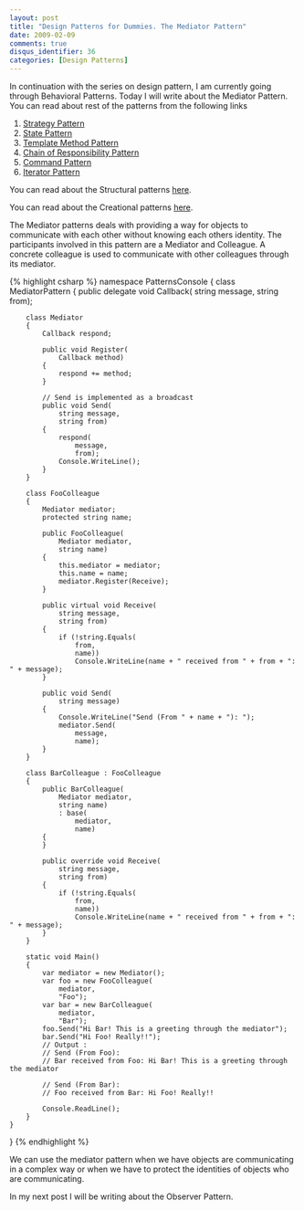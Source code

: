 ```yaml
---
layout: post
title: "Design Patterns for Dummies. The Mediator Pattern"
date: 2009-02-09
comments: true
disqus_identifier: 36
categories: [Design Patterns]
---
```

In continuation with the series on design pattern, I am currently going
through Behavioral Patterns. Today I will write about the Mediator
Pattern. You can read about rest of the patterns from the following
links

1.  [Strategy
    Pattern](/2009/01/12/Design-Patterns-for-Dummies.-The-Strategy-Pattern/)
2.  [State
    Pattern](/2009/01/15/Design-Patterns-for-Dummies.-The-State-Pattern/)
3.  [Template Method
    Pattern](/2009/01/19/Design-Patterns-for-Dummies.-The-Template-Method-Pattern/)
4.  [Chain of Responsibility
    Pattern](/2009/01/22/Design-Patterns-for-Dummies.-The-Chain-of-Responsibility-Pattern/)
5.  [Command
    Pattern](/2009/02/02/Design-Patterns-for-Dummies.-The-Command-Pattern/)
6.  [Iterator
    Pattern](/2009/02/05/Design-Patterns-for-Dummies.-The-Iterator-Pattern/)

You can read about the Structural patterns
[here](/2008/12/15/Structural-Design-Patterns/).

You can read about the Creational patterns
[here](/2009/01/12/Creational-Design-Patterns/).

The Mediator patterns deals with providing a way for objects to
communicate with each other without knowing each others identity. The
participants involved in this pattern are a Mediator and Colleague. A
concrete colleague is used to communicate with other colleagues through
its mediator.

{% highlight csharp %}
namespace PatternsConsole
{
    class MediatorPattern
    {
        public delegate void Callback(
            string message,
            string from);

        class Mediator
        {
            Callback respond;

            public void Register(
                Callback method)
            {
                respond += method;
            }

            // Send is implemented as a broadcast
            public void Send(
                string message,
                string from)
            {
                respond(
                    message,
                    from);
                Console.WriteLine();
            }
        }

        class FooColleague
        {
            Mediator mediator;
            protected string name;

            public FooColleague(
                Mediator mediator,
                string name)
            {
                this.mediator = mediator;
                this.name = name;
                mediator.Register(Receive);
            }

            public virtual void Receive(
                string message,
                string from)
            {
                if (!string.Equals(
                    from,
                    name))
                    Console.WriteLine(name + " received from " + from + ": " + message);
            }

            public void Send(
                string message)
            {
                Console.WriteLine("Send (From " + name + "): ");
                mediator.Send(
                    message,
                    name);
            }
        }

        class BarColleague : FooColleague
        {
            public BarColleague(
                Mediator mediator,
                string name)
                : base(
                    mediator,
                    name)
            {
            }

            public override void Receive(
                string message,
                string from)
            {
                if (!string.Equals(
                    from,
                    name))
                    Console.WriteLine(name + " received from " + from + ": " + message);
            }
        }

        static void Main()
        {
            var mediator = new Mediator();
            var foo = new FooColleague(
                mediator,
                "Foo");
            var bar = new BarColleague(
                mediator,
                "Bar");
            foo.Send("Hi Bar! This is a greeting through the mediator");
            bar.Send("Hi Foo! Really!!");
            // Output :
            // Send (From Foo):
            // Bar received from Foo: Hi Bar! This is a greeting through the mediator

            // Send (From Bar):
            // Foo received from Bar: Hi Foo! Really!!

            Console.ReadLine();
        }
    }
}
{% endhighlight %}

We can use the mediator pattern when we have objects are communicating
in a complex way or when we have to protect the identities of objects
who are communicating.

In my next post I will be writing about the Observer Pattern.

